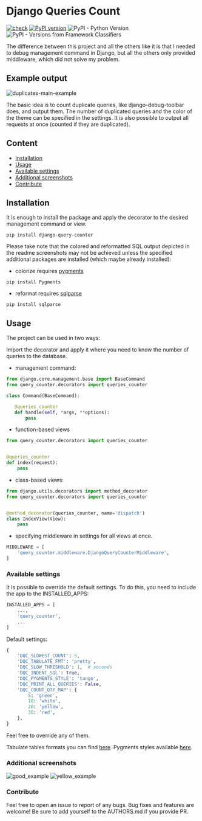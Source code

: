# Django Queries Count

[![check](https://github.com/conformist-mw/django-query-counter/actions/workflows/check.yml/badge.svg)](https://github.com/conformist-mw/django-query-counter/actions/workflows/check.yml)
[![PyPI version](https://badge.fury.io/py/django-query-counter.svg)](https://badge.fury.io/py/django-query-counter)
![PyPI - Python Version](https://img.shields.io/pypi/pyversions/django-query-counter)
![PyPI - Versions from Framework Classifiers](https://img.shields.io/pypi/frameworkversions/django/django-query-counter)


The difference between this project and all the others like it is that I needed
 to debug management command in Django, but all the others only provided middleware,
 which did not solve my problem.

## Example output

![duplicates-main-example](https://user-images.githubusercontent.com/13550539/117552176-89c30b80-b052-11eb-80b9-7eb32435d116.png)

The basic idea is to count duplicate queries, like django-debug-toolbar does,
 and output them. The number of duplicated queries and the color of the theme
 can be specified in the settings. It is also possible to output all requests
 at once (counted if they are duplicated).

## Content

- [Installation](#installation)
- [Usage](#usage)
- [Available settings](#available-settings)
- [Additional screenshots](#additional-screenshots)
- [Contribute](#contribute)

## Installation

It is enough to install the package and apply the decorator to the desired
 management command or view.

```shell
pip install django-query-counter
```

Please take note that the colored and reformatted SQL output depicted in
the readme screenshots may not be achieved unless the specified additional
packages are installed (which maybe already installed):

- colorize requires [pygments](https://pypi.org/project/Pygments/)

```shell
pip install Pygments
```

- reformat requires [sqlparse](https://pypi.org/project/sqlparse/)

```shell
pip install sqlparse
```

## Usage

The project can be used in two ways:

Import the decorator and apply it where you need to know the number of queries
 to the database.

- management command:

 ```python
from django.core.management.base import BaseCommand
from query_counter.decorators import queries_counter

class Command(BaseCommand):

    @queries_counter
    def handle(self, *args, **options):
        pass
 ```

- function-based views

```python
from query_counter.decorators import queries_counter


@queries_counter
def index(request):
    pass
```

- class-based views:

```python
from django.utils.decorators import method_decorator
from query_counter.decorators import queries_counter


@method_decorator(queries_counter, name='dispatch')
class IndexView(View):
    pass
```

- specifying middleware in settings for all views at once.

```python
MIDDLEWARE = [
    'query_counter.middleware.DjangoQueryCounterMiddleware',
]
```

### Available settings

It is possible to override the default settings. To do this, you need to
 include the app to the INSTALLED_APPS:

```python
INSTALLED_APPS = [
    ...,
    'query_counter',
    ...
]
```

Default settings:

```python
{
    'DQC_SLOWEST_COUNT': 5,
    'DQC_TABULATE_FMT': 'pretty',
    'DQC_SLOW_THRESHOLD': 1,  # seconds
    'DQC_INDENT_SQL': True,
    'DQC_PYGMENTS_STYLE': 'tango',
    'DQC_PRINT_ALL_QUERIES': False,
    'DQC_COUNT_QTY_MAP': {
        5: 'green',
        10: 'white',
        20: 'yellow',
        30: 'red',
    },
}
```

Feel free to override any of them.

Tabulate tables formats you can find [here](https://github.com/astanin/python-tabulate#table-format).
Pygments styles available [here](https://pygments.org/demo/).

### Additional screenshots

![good_example](https://user-images.githubusercontent.com/13550539/117552177-8a5ba200-b052-11eb-8b6b-e66521aebdd6.png)
![yellow_example](https://user-images.githubusercontent.com/13550539/117552179-8af43880-b052-11eb-85ca-65df4eca3ea7.png)

### Contribute

Feel free to open an issue to report of any bugs. Bug fixes and features are
 welcome! Be sure to add yourself to the AUTHORS.md if you provide PR.
